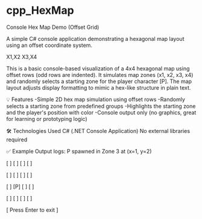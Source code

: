 # cpp_HexMap
Console Hex Map Demo (Offset Grid)

A simple C# console application demonstrating a hexagonal map layout using an offset coordinate system.

X1,X2
X3,X4

This is a basic console-based visualization of a 4x4 hexagonal map using offset rows (odd rows are indented).
It simulates map zones (x1, x2, x3, x4) and randomly selects a starting zone for the player character [P].
The map layout adjusts display formatting to mimic a hex-like structure in plain text.


💡 Features
-Simple 2D hex map simulation using offset rows
-Randomly selects a starting zone from predefined groups
-Highlights the starting zone and the player's position with color
-Console output only (no graphics, great for learning or prototyping logic)

🛠 Technologies Used
C# (.NET Console Application)
No external libraries required

✅ Example Output
logs: P spawned in Zone 3 at (x=1, y=2)

[ ] [ ] [ ] [ ] 

  [ ] [ ] [ ] [ ] 
  
[ ] [P] [ ] [ ] 

  [ ] [ ] [ ] [ ] 
  

[ Press Enter to exit ]
